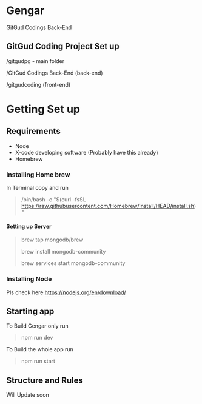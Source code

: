 # Gengar
GitGud Codings Back-End

## GitGud Coding Project Set up 

/gitgudpg - main folder

  /GitGud Codings Back-End (back-end)
  
  /gitgudcoding (front-end)


# Getting Set up 

## Requirements 
- Node 
- X-code developing software (Probably have this already)
- Homebrew 

### Installing Home brew 
In Terminal copy and run 
> /bin/bash -c "$(curl -fsSL https://raw.githubusercontent.com/Homebrew/install/HEAD/install.sh)"

#### Setting up Server
> brew tap mongodb/brew
> 
> brew install mongodb-community
> 
> brew services start mongodb-community


### Installing Node 
Pls check here https://nodejs.org/en/download/

## Starting app 
To Build Gengar only run 

> npm run dev

To Build the whole app run 

> npm run start
> 


## Structure and Rules 

Will Update soon






